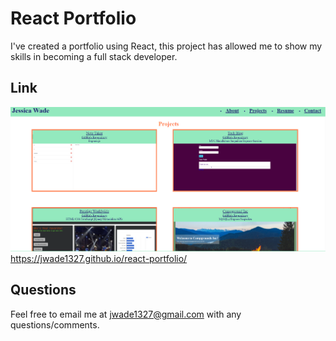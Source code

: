 # React Portfolio
I've created a portfolio using React, this project has allowed me to show my skills in becoming a full stack developer.

## Link
![](react-portfolio-screenshot.PNG)
https://jwade1327.github.io/react-portfolio/

## Questions
Feel free to email me at jwade1327@gmail.com with any questions/comments.
